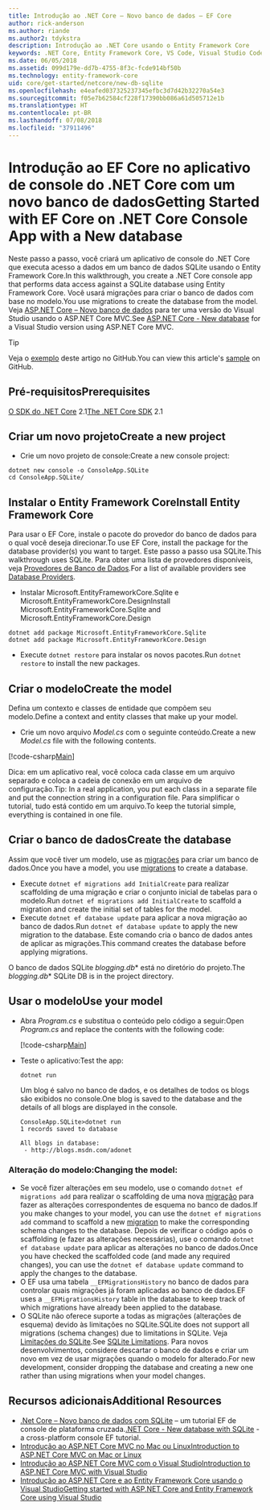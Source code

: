 ```yaml
---
title: Introdução ao .NET Core – Novo banco de dados – EF Core
author: rick-anderson
ms.author: riande
ms.author2: tdykstra
description: Introdução ao .NET Core usando o Entity Framework Core
keywords: .NET Core, Entity Framework Core, VS Code, Visual Studio Code, Mac, Linux
ms.date: 06/05/2018
ms.assetid: 099d179e-dd7b-4755-8f3c-fcde914bf50b
ms.technology: entity-framework-core
uid: core/get-started/netcore/new-db-sqlite
ms.openlocfilehash: e4eafed037325237345efbc3d7d42b32270a54e3
ms.sourcegitcommit: f05e7b62584cf228f17390bb086a61d505712e1b
ms.translationtype: HT
ms.contentlocale: pt-BR
ms.lasthandoff: 07/08/2018
ms.locfileid: "37911496"
---
```

# <a name="getting-started-with-ef-core-on-net-core-console-app-with-a-new-database"></a><span data-ttu-id="7047f-104">Introdução ao EF Core no aplicativo de console do .NET Core com um novo banco de dados</span><span class="sxs-lookup"><span data-stu-id="7047f-104">Getting Started with EF Core on .NET Core Console App with a New database</span></span>

<span data-ttu-id="7047f-105">Neste passo a passo, você criará um aplicativo de console do .NET Core que executa acesso a dados em um banco de dados SQLite usando o Entity Framework Core.</span><span class="sxs-lookup"><span data-stu-id="7047f-105">In this walkthrough, you create a .NET Core console app that performs data access against a SQLite database using Entity Framework Core.</span></span> <span data-ttu-id="7047f-106">Você usará migrações para criar o banco de dados com base no modelo.</span><span class="sxs-lookup"><span data-stu-id="7047f-106">You use migrations to create the database from the model.</span></span> <span data-ttu-id="7047f-107">Veja [ASP.NET Core – Novo banco de dados](xref:core/get-started/aspnetcore/new-db) para ter uma versão do Visual Studio usando o ASP.NET Core MVC.</span><span class="sxs-lookup"><span data-stu-id="7047f-107">See [ASP.NET Core - New database](xref:core/get-started/aspnetcore/new-db) for a Visual Studio version using ASP.NET Core MVC.</span></span>

> [!TIP]  
> <span data-ttu-id="7047f-108">Veja o [exemplo](https://github.com/aspnet/EntityFramework.Docs/tree/master/samples/core/GetStarted/NetCore/ConsoleApp.SQLite) deste artigo no GitHub.</span><span class="sxs-lookup"><span data-stu-id="7047f-108">You can view this article's [sample](https://github.com/aspnet/EntityFramework.Docs/tree/master/samples/core/GetStarted/NetCore/ConsoleApp.SQLite) on GitHub.</span></span>

## <a name="prerequisites"></a><span data-ttu-id="7047f-109">Pré-requisitos</span><span class="sxs-lookup"><span data-stu-id="7047f-109">Prerequisites</span></span>

<span data-ttu-id="7047f-110">[O SDK do .NET Core](https://www.microsoft.com/net/core) 2.1</span><span class="sxs-lookup"><span data-stu-id="7047f-110">[The .NET Core SDK](https://www.microsoft.com/net/core) 2.1</span></span>

## <a name="create-a-new-project"></a><span data-ttu-id="7047f-111">Criar um novo projeto</span><span class="sxs-lookup"><span data-stu-id="7047f-111">Create a new project</span></span>

* <span data-ttu-id="7047f-112">Crie um novo projeto de console:</span><span class="sxs-lookup"><span data-stu-id="7047f-112">Create a new console project:</span></span>

``` Console
dotnet new console -o ConsoleApp.SQLite
cd ConsoleApp.SQLite/
```

## <a name="install-entity-framework-core"></a><span data-ttu-id="7047f-113">Instalar o Entity Framework Core</span><span class="sxs-lookup"><span data-stu-id="7047f-113">Install Entity Framework Core</span></span>

<span data-ttu-id="7047f-114">Para usar o EF Core, instale o pacote do provedor do banco de dados para o qual você deseja direcionar.</span><span class="sxs-lookup"><span data-stu-id="7047f-114">To use EF Core, install the package for the database provider(s) you want to target.</span></span> <span data-ttu-id="7047f-115">Este passo a passo usa SQLite.</span><span class="sxs-lookup"><span data-stu-id="7047f-115">This walkthrough uses SQLite.</span></span> <span data-ttu-id="7047f-116">Para obter uma lista de provedores disponíveis, veja [Provedores de Banco de Dados](../../providers/index.md).</span><span class="sxs-lookup"><span data-stu-id="7047f-116">For a list of available providers see [Database Providers](../../providers/index.md).</span></span>

* <span data-ttu-id="7047f-117">Instalar Microsoft.EntityFrameworkCore.Sqlite e Microsoft.EntityFrameworkCore.Design</span><span class="sxs-lookup"><span data-stu-id="7047f-117">Install Microsoft.EntityFrameworkCore.Sqlite and Microsoft.EntityFrameworkCore.Design</span></span>

``` Console
dotnet add package Microsoft.EntityFrameworkCore.Sqlite
dotnet add package Microsoft.EntityFrameworkCore.Design
```

* <span data-ttu-id="7047f-118">Execute `dotnet restore` para instalar os novos pacotes.</span><span class="sxs-lookup"><span data-stu-id="7047f-118">Run `dotnet restore` to install the new packages.</span></span>

## <a name="create-the-model"></a><span data-ttu-id="7047f-119">Criar o modelo</span><span class="sxs-lookup"><span data-stu-id="7047f-119">Create the model</span></span>

<span data-ttu-id="7047f-120">Defina um contexto e classes de entidade que compõem seu modelo.</span><span class="sxs-lookup"><span data-stu-id="7047f-120">Define a context and entity classes that make up your model.</span></span>

* <span data-ttu-id="7047f-121">Crie um novo arquivo *Model.cs* com o seguinte conteúdo.</span><span class="sxs-lookup"><span data-stu-id="7047f-121">Create a new *Model.cs* file with the following contents.</span></span>

[!code-csharp[Main](../../../../samples/core/GetStarted/NetCore/ConsoleApp.SQLite/Model.cs)]

<span data-ttu-id="7047f-122">Dica: em um aplicativo real, você coloca cada classe em um arquivo separado e coloca a cadeia de conexão em um arquivo de configuração.</span><span class="sxs-lookup"><span data-stu-id="7047f-122">Tip: In a real application, you put each class in a separate file and put the connection string in a configuration file.</span></span> <span data-ttu-id="7047f-123">Para simplificar o tutorial, tudo está contido em um arquivo.</span><span class="sxs-lookup"><span data-stu-id="7047f-123">To keep the tutorial simple, everything is contained in one file.</span></span>

## <a name="create-the-database"></a><span data-ttu-id="7047f-124">Criar o banco de dados</span><span class="sxs-lookup"><span data-stu-id="7047f-124">Create the database</span></span>

<span data-ttu-id="7047f-125">Assim que você tiver um modelo, use as [migrações](https://docs.microsoft.com/aspnet/core/data/ef-mvc/migrations#introduction-to-migrations) para criar um banco de dados.</span><span class="sxs-lookup"><span data-stu-id="7047f-125">Once you have a model, you use [migrations](https://docs.microsoft.com/aspnet/core/data/ef-mvc/migrations#introduction-to-migrations) to create a database.</span></span>

* <span data-ttu-id="7047f-126">Execute `dotnet ef migrations add InitialCreate` para realizar scaffolding de uma migração e criar o conjunto inicial de tabelas para o modelo.</span><span class="sxs-lookup"><span data-stu-id="7047f-126">Run `dotnet ef migrations add InitialCreate` to scaffold a migration and create the initial set of tables for the model.</span></span>
* <span data-ttu-id="7047f-127">Execute `dotnet ef database update` para aplicar a nova migração ao banco de dados.</span><span class="sxs-lookup"><span data-stu-id="7047f-127">Run `dotnet ef database update` to apply the new migration to the database.</span></span> <span data-ttu-id="7047f-128">Este comando cria o banco de dados antes de aplicar as migrações.</span><span class="sxs-lookup"><span data-stu-id="7047f-128">This command creates the database before applying migrations.</span></span>

<span data-ttu-id="7047f-129">O banco de dados SQLite *blogging.db*\* está no diretório do projeto.</span><span class="sxs-lookup"><span data-stu-id="7047f-129">The *blogging.db*\* SQLite DB is in the project directory.</span></span>

## <a name="use-your-model"></a><span data-ttu-id="7047f-130">Usar o modelo</span><span class="sxs-lookup"><span data-stu-id="7047f-130">Use your model</span></span>

* <span data-ttu-id="7047f-131">Abra *Program.cs* e substitua o conteúdo pelo código a seguir:</span><span class="sxs-lookup"><span data-stu-id="7047f-131">Open *Program.cs* and replace the contents with the following code:</span></span>

  [!code-csharp[Main](../../../../samples/core/GetStarted/NetCore/ConsoleApp.SQLite/Program.cs)]

* <span data-ttu-id="7047f-132">Teste o aplicativo:</span><span class="sxs-lookup"><span data-stu-id="7047f-132">Test the app:</span></span>

  `dotnet run`

  <span data-ttu-id="7047f-133">Um blog é salvo no banco de dados, e os detalhes de todos os blogs são exibidos no console.</span><span class="sxs-lookup"><span data-stu-id="7047f-133">One blog is saved to the database and the details of all blogs are displayed in the console.</span></span>

  ``` Console
  ConsoleApp.SQLite>dotnet run
  1 records saved to database

  All blogs in database:
   - http://blogs.msdn.com/adonet
  ```

### <a name="changing-the-model"></a><span data-ttu-id="7047f-134">Alteração do modelo:</span><span class="sxs-lookup"><span data-stu-id="7047f-134">Changing the model:</span></span>

- <span data-ttu-id="7047f-135">Se você fizer alterações em seu modelo, use o comando `dotnet ef migrations add` para realizar o scaffolding de uma nova [migração](https://docs.microsoft.com/aspnet/core/data/ef-mvc/migrations#introduction-to-migrations) para fazer as alterações correspondentes de esquema no banco de dados.</span><span class="sxs-lookup"><span data-stu-id="7047f-135">If you make changes to your model, you can use the `dotnet ef migrations add` command to scaffold a new [migration](https://docs.microsoft.com/aspnet/core/data/ef-mvc/migrations#introduction-to-migrations)  to make the corresponding schema changes to the database.</span></span> <span data-ttu-id="7047f-136">Depois de verificar o código após o scaffolding (e fazer as alterações necessárias), use o comando `dotnet ef database update` para aplicar as alterações no banco de dados.</span><span class="sxs-lookup"><span data-stu-id="7047f-136">Once you have checked the scaffolded code (and made any required changes), you can use the `dotnet ef database update` command to apply the changes to the database.</span></span>
- <span data-ttu-id="7047f-137">O EF usa uma tabela `__EFMigrationsHistory` no banco de dados para controlar quais migrações já foram aplicadas ao banco de dados.</span><span class="sxs-lookup"><span data-stu-id="7047f-137">EF uses a `__EFMigrationsHistory` table in the database to keep track of which migrations have already been applied to the database.</span></span>
- <span data-ttu-id="7047f-138">O SQLite não oferece suporte a todas as migrações (alterações de esquema) devido às limitações no SQLite.</span><span class="sxs-lookup"><span data-stu-id="7047f-138">SQLite does not support all migrations (schema changes) due to limitations in SQLite.</span></span> <span data-ttu-id="7047f-139">Veja [Limitações do SQLite](../../providers/sqlite/limitations.md).</span><span class="sxs-lookup"><span data-stu-id="7047f-139">See [SQLite Limitations](../../providers/sqlite/limitations.md).</span></span> <span data-ttu-id="7047f-140">Para novos desenvolvimentos, considere descartar o banco de dados e criar um novo em vez de usar migrações quando o modelo for alterado.</span><span class="sxs-lookup"><span data-stu-id="7047f-140">For new development, consider dropping the database and creating a new one rather than using migrations when your model changes.</span></span>

## <a name="additional-resources"></a><span data-ttu-id="7047f-141">Recursos adicionais</span><span class="sxs-lookup"><span data-stu-id="7047f-141">Additional Resources</span></span>

* <span data-ttu-id="7047f-142">[.Net Core – Novo banco de dados com SQLite](xref:core/get-started/netcore/new-db-sqlite) – um tutorial EF de console de plataforma cruzada.</span><span class="sxs-lookup"><span data-stu-id="7047f-142">[.NET Core - New database with SQLite](xref:core/get-started/netcore/new-db-sqlite) -  a cross-platform console EF tutorial.</span></span>
* [<span data-ttu-id="7047f-143">Introdução ao ASP.NET Core MVC no Mac ou Linux</span><span class="sxs-lookup"><span data-stu-id="7047f-143">Introduction to ASP.NET Core MVC on Mac or Linux</span></span>](https://docs.microsoft.com/aspnet/core/tutorials/first-mvc-app-xplat/index)
* [<span data-ttu-id="7047f-144">Introdução ao ASP.NET Core MVC com o Visual Studio</span><span class="sxs-lookup"><span data-stu-id="7047f-144">Introduction to ASP.NET Core MVC with Visual Studio</span></span>](https://docs.microsoft.com/aspnet/core/tutorials/first-mvc-app/index)
* [<span data-ttu-id="7047f-145">Introdução ao ASP.NET Core e ao Entity Framework Core usando o Visual Studio</span><span class="sxs-lookup"><span data-stu-id="7047f-145">Getting started with ASP.NET Core and Entity Framework Core using Visual Studio</span></span>](https://docs.microsoft.com/aspnet/core/data/ef-mvc/index)
